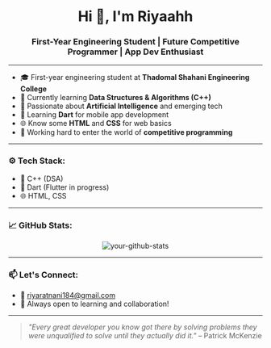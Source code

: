 <h1 align="center">Hi 👋, I'm Riyaahh </h1>
<h3 align="center">First-Year Engineering Student | Future Competitive Programmer | App Dev Enthusiast</h3>

---

- 🎓 First-year engineering student at **Thadomal Shahani Engineering College**
- 🚀 Currently learning **Data Structures & Algorithms (C++)**
- 🧠 Passionate about **Artificial Intelligence** and emerging tech
- 📱 Learning **Dart** for mobile app development
- 🌐 Know some **HTML** and **CSS** for web basics
- 🎯 Working hard to enter the world of **competitive programming**

---

### ⚙️ Tech Stack:
- 📘 C++ (DSA)
- 📱 Dart (Flutter in progress)
- 🌐 HTML, CSS

---

### 📈 GitHub Stats:
<p align="center">
  <img src="https://github-readme-stats.vercel.app/api?username=riyaah&show_icons=true&theme=radical" alt="your-github-stats" />
</p>

---

### 📫 Let's Connect:
- 📧 riyaratnani184@gmail.com
- 💬 Always open to learning and collaboration!

---

> *"Every great developer you know got there by solving problems they were unqualified to solve until they actually did it."* – Patrick McKenzie

